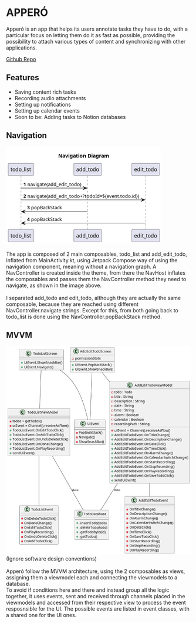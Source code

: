 # APPERÓ

Apperó is an app that helps its users annotate tasks they have to do,
with a particular focus on letting them do it as fast as possible,
providing the possibility to attach various types of content
and synchronizing with other applications.  

[Github Repo](https://github.com/LoSpiri/appero)

## Features
- Saving content rich tasks
- Recording audio attachments
- Setting up notifications
- Setting up calendar events
- Soon to be: Adding tasks to Notion databases

## Navigation
![alt text](app/Navigation-Navigation_Diagram.png)
<br></br>
The app is composed of 2 main composables, todo_list and add_edit_todo,
inflated from MainActivity.kt, using Jetpack Compose way of using the navigation component,
meaning without a navigation graph. A NavController is created inside the theme,
from there the NavHost inflates the composables and passes them 
the NavController method they need to navigate, as shown in the image above.
<br></br>
I separated add_todo and edit_todo, although they are actually the same composable,
because they are reached using different NavController.navigate strings. Except for this, from both
going back to todo_list is done using the NavController.popBackStack method.

## MVVM
![alt text](app/MVVM.png)
(Ignore software design conventions)
<br></br>
Apperó follow the MVVM architecture, using the 2 composables as views, 
assigning them a viewmodel each and connecting the viewmodels to a database.  
To avoid if conditions here and there and instead group all the logic together,
it uses events, sent and received through channels placed in the viewmodels
and accessed from their respective view to process the event resposnsible for the UI.
The possible events are listed in event classes, with a shared one for the UI ones.  
<br></br>






